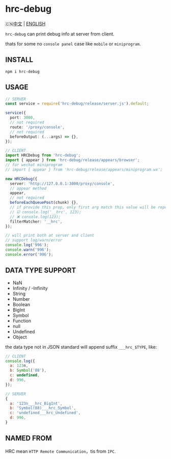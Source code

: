 # hrc-debug

🇨🇳[中文](https://github.com/hiNISAL/hrc-debug#hrc-debug) | [ENGLISH](https://github.com/hiNISAL/hrc-debug/blob/main/readme-en.md)


`hrc-debug` can print debug info at server from client.

thats for some no `console panel` case like `mobile` or `miniprogram`.

## INSTALL

```shell
npm i hrc-debug
```

## USAGE

```typescript
// SERVER
const service = require('hrc-debug/release/server.js').default;

service({
  port: 3000,
  // not required
  route: '/proxy/console',
  // not required
  beforeOutput: (...args) => {},
});
```

```typescript
// CLIENT
import HRCDebug from 'hrc-debug';
import { appear } from 'hrc-debug/release/appears/browser';
// for wechat miniprogram
// import { appear } from 'hrc-debug/release/appears/miniprogram.wx';

new HRCDebug({
  server: 'http://127.0.0.1:3000/proxy/console',
  // appear method
  appear,
  // not required
  beforeEachQueuePost(chunk) {},
  // if provide this prop, only first arg match this value will be report
  // ☑️ console.log('__hrc', 123);
  // ❌ console.log(123);
  filterMatcher: '__hrc',
});

// will print both at server and client
// support log/warn/error
console.log('996');
console.warn('996');
console.error('996');
```

## DATA TYPE SUPPORT

- NaN
- Infinity / -Infinity
- String
- Number
- Boolean
- BigInt
- Symbol
- Function
- null
- Undefined
- Object

the data type not in JSON standard will append suffix `___hrc_$TYPE`, like:

```js
// CLIENT
console.log({
  a: 123n,
  b: Symbol('88'),
  c: undefined,
  d: 996,
});

// SERVER
{
  a: '123n___hrc_BigInt',
  b: 'Symbol(88)___hrc_Symbol',
  c: 'undefined___hrc_Undefined',
  d: 996,
}
```

## NAMED FROM

HRC mean `HTTP Remote Communication`，tis from `IPC`.
